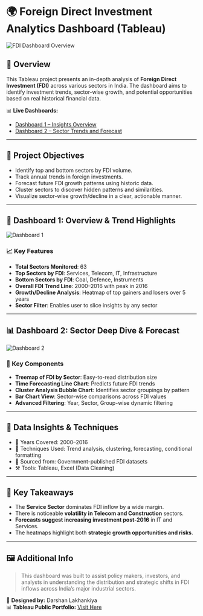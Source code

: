 
# 🌍 Foreign Direct Investment Analytics Dashboard (Tableau)

![FDI Dashboard Overview](./b6a55206-9e0e-4d51-9151-1d1939ea7ecc.JPG)

## 📌 Overview

This Tableau project presents an in-depth analysis of **Foreign Direct Investment (FDI)** across various sectors in India. The dashboard aims to identify investment trends, sector-wise growth, and potential opportunities based on real historical financial data.

📊 **Live Dashboards:**
- [Dashboard 1 – Insights Overview](https://public.tableau.com/app/profile/darshan.lakhankiya/viz/ForeignDirectInvestmentAnalytics_17494108627330/Dashboard1)
- [Dashboard 2 – Sector Trends and Forecast](https://public.tableau.com/app/profile/darshan.lakhankiya/viz/ForeignDirectInvestmentAnalytics_17494108627330/Dashboard2)

---

## 🎯 Project Objectives

- Identify top and bottom sectors by FDI volume.
- Track annual trends in foreign investments.
- Forecast future FDI growth patterns using historic data.
- Cluster sectors to discover hidden patterns and similarities.
- Visualize sector-wise growth/decline in a clear, actionable manner.

---

## 🧩 Dashboard 1: Overview & Trend Highlights

![Dashboard 1](./b6a55206-9e0e-4d51-9151-1d1939ea7ecc.JPG)

### 📈 Key Features

- **Total Sectors Monitored**: 63
- **Top Sectors by FDI**: Services, Telecom, IT, Infrastructure
- **Bottom Sectors by FDI**: Coal, Defence, Instruments
- **Overall FDI Trend Line**: 2000–2016 with peak in 2016
- **Growth/Decline Analysis**: Heatmap of top gainers and losers over 5 years
- **Sector Filter**: Enables user to slice insights by any sector

---

## 📊 Dashboard 2: Sector Deep Dive & Forecast

![Dashboard 2](./e6eaacda-8f2b-46dc-a394-245b4e421682.JPG)

### 🧠 Key Components

- **Treemap of FDI by Sector**: Easy-to-read distribution size
- **Time Forecasting Line Chart**: Predicts future FDI trends
- **Cluster Analysis Bubble Chart**: Identifies sector groupings by pattern
- **Bar Chart View**: Sector-wise comparisons across FDI values
- **Advanced Filtering**: Year, Sector, Group-wise dynamic filtering

---

## 🔧 Data Insights & Techniques

- 📅 Years Covered: 2000–2016
- 🧪 Techniques Used: Trend analysis, clustering, forecasting, conditional formatting
- 🎯 Sourced from: Government-published FDI datasets
- ⚒ Tools: Tableau, Excel (Data Cleaning)

---

## 🧠 Key Takeaways

- The **Service Sector** dominates FDI inflow by a wide margin.
- There is noticeable **volatility in Telecom and Construction** sectors.
- **Forecasts suggest increasing investment post-2016** in IT and Services.
- The heatmaps highlight both **strategic growth opportunities and risks**.

---

## 🖼️ Additional Info

> This dashboard was built to assist policy makers, investors, and analysts in understanding the distribution and strategic shifts in FDI inflows across India’s major industrial sectors.

📍 **Designed by:** Darshan Lakhankiya  
📊 **Tableau Public Portfolio:** [Visit Here](https://public.tableau.com/app/profile/darshan.lakhankiya)

